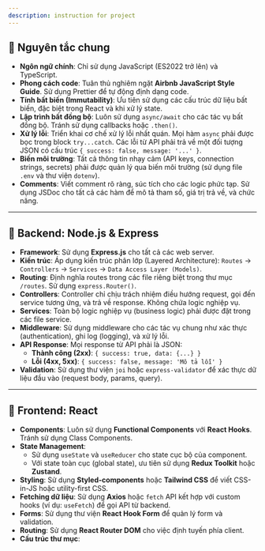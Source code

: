 ```yaml
---
description: instruction for project
---
```



## 📜 Nguyên tắc chung

- **Ngôn ngữ chính**: Chỉ sử dụng JavaScript (ES2022 trở lên) và TypeScript.
- **Phong cách code**: Tuân thủ nghiêm ngặt **Airbnb JavaScript Style Guide**. Sử dụng Prettier để tự động định dạng code.
- **Tính bất biến (Immutability)**: Ưu tiên sử dụng các cấu trúc dữ liệu bất biến, đặc biệt trong React và khi xử lý state.
- **Lập trình bất đồng bộ**: Luôn sử dụng `async/await` cho các tác vụ bất đồng bộ. Tránh sử dụng callbacks hoặc `.then()`.
- **Xử lý lỗi**: Triển khai cơ chế xử lý lỗi nhất quán. Mọi hàm `async` phải được bọc trong block `try...catch`. Các lỗi từ API phải trả về một đối tượng JSON có cấu trúc `{ success: false, message: '...' }`.
- **Biến môi trường**: Tất cả thông tin nhạy cảm (API keys, connection strings, secrets) phải được quản lý qua biến môi trường (sử dụng file `.env` và thư viện `dotenv`).
- **Comments**: Viết comment rõ ràng, súc tích cho các logic phức tạp. Sử dụng JSDoc cho tất cả các hàm để mô tả tham số, giá trị trả về, và chức năng.

---

## 🚀 Backend: Node.js & Express

- **Framework**: Sử dụng **Express.js** cho tất cả các web server.
- **Kiến trúc**: Áp dụng kiến trúc phân lớp (Layered Architecture): `Routes` -> `Controllers` -> `Services` -> `Data Access Layer (Models)`.
- **Routing**: Định nghĩa routes trong các file riêng biệt trong thư mục `/routes`. Sử dụng `express.Router()`.
- **Controllers**: Controller chỉ chịu trách nhiệm điều hướng request, gọi đến service tương ứng, và trả về response. Không chứa logic nghiệp vụ.
- **Services**: Toàn bộ logic nghiệp vụ (business logic) phải được đặt trong các file service.
- **Middleware**: Sử dụng middleware cho các tác vụ chung như xác thực (authentication), ghi log (logging), và xử lý lỗi.
- **API Response**: Mọi response từ API phải là JSON:
    - **Thành công (2xx)**: `{ success: true, data: {...} }`
    - **Lỗi (4xx, 5xx)**: `{ success: false, message: 'Mô tả lỗi' }`
- **Validation**: Sử dụng thư viện `joi` hoặc `express-validator` để xác thực dữ liệu đầu vào (request body, params, query).

---

## 🎨 Frontend: React

- **Components**: Luôn sử dụng **Functional Components** với **React Hooks**. Tránh sử dụng Class Components.
- **State Management**:
    - Sử dụng `useState` và `useReducer` cho state cục bộ của component.
    - Với state toàn cục (global state), ưu tiên sử dụng **Redux Toolkit** hoặc **Zustand**.
- **Styling**: Sử dụng **Styled-components** hoặc **Tailwind CSS** để viết CSS-in-JS hoặc utility-first CSS.
- **Fetching dữ liệu**: Sử dụng **Axios** hoặc `fetch` API kết hợp với custom hooks (ví dụ: `useFetch`) để gọi API từ backend.
- **Forms**: Sử dụng thư viện **React Hook Form** để quản lý form và validation.
- **Routing**: Sử dụng **React Router DOM** cho việc định tuyến phía client.
- **Cấu trúc thư mục**: